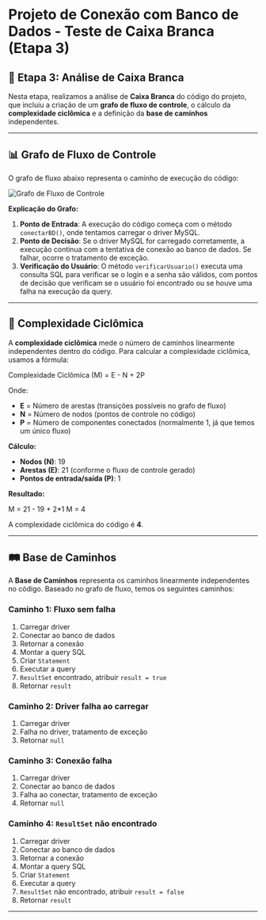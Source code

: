 # Projeto de Conexão com Banco de Dados - Teste de Caixa Branca (Etapa 3)

## 🚀 Etapa 3: Análise de Caixa Branca

Nesta etapa, realizamos a análise de **Caixa Branca** do código do projeto, que incluiu a criação de um **grafo de fluxo de controle**, o cálculo da **complexidade ciclômica** e a definição da **base de caminhos** independentes.

---

## 📊 Grafo de Fluxo de Controle

O grafo de fluxo abaixo representa o caminho de execução do código:

![Grafo de Fluxo de Controle](./docs/fluxo_de_controle.png)

**Explicação do Grafo:**
1. **Ponto de Entrada**: A execução do código começa com o método `conectarBD()`, onde tentamos carregar o driver MySQL.
2. **Ponto de Decisão**: Se o driver MySQL for carregado corretamente, a execução continua com a tentativa de conexão ao banco de dados. Se falhar, ocorre o tratamento de exceção.
3. **Verificação do Usuário**: O método `verificarUsuario()` executa uma consulta SQL para verificar se o login e a senha são válidos, com pontos de decisão que verificam se o usuário foi encontrado ou se houve uma falha na execução da query.

---

## 🧮 Complexidade Ciclômica

A **complexidade ciclômica** mede o número de caminhos linearmente independentes dentro do código. Para calcular a complexidade ciclômica, usamos a fórmula:

Complexidade Ciclômica (M) = E - N + 2P

Onde:
- **E** = Número de arestas (transições possíveis no grafo de fluxo)
- **N** = Número de nodos (pontos de controle no código)
- **P** = Número de componentes conectados (normalmente 1, já que temos um único fluxo)

**Cálculo:**
- **Nodos (N)**: 19
- **Arestas (E)**: 21 (conforme o fluxo de controle gerado)
- **Pontos de entrada/saída (P)**: 1

**Resultado:**

M = 21 - 19 + 2*1 M = 4

A complexidade ciclômica do código é **4**.

---

## 🛤️ Base de Caminhos

A **Base de Caminhos** representa os caminhos linearmente independentes no código. Baseado no grafo de fluxo, temos os seguintes caminhos:

### Caminho 1: Fluxo sem falha
1. Carregar driver
2. Conectar ao banco de dados
3. Retornar a conexão
4. Montar a query SQL
5. Criar `Statement`
6. Executar a query
7. `ResultSet` encontrado, atribuir `result = true`
8. Retornar `result`

### Caminho 2: Driver falha ao carregar
1. Carregar driver
2. Falha no driver, tratamento de exceção
3. Retornar `null`

### Caminho 3: Conexão falha
1. Carregar driver
2. Conectar ao banco de dados
3. Falha ao conectar, tratamento de exceção
4. Retornar `null`

### Caminho 4: `ResultSet` não encontrado
1. Carregar driver
2. Conectar ao banco de dados
3. Retornar a conexão
4. Montar a query SQL
5. Criar `Statement`
6. Executar a query
7. `ResultSet` não encontrado, atribuir `result = false`
8. Retornar `result`

---
